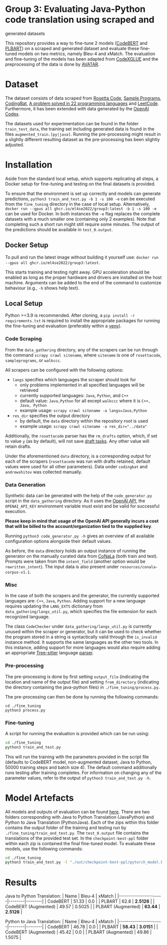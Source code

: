 # Group 3: Evaluating Java-Python code translation using scraped and
generated datasets

This repository provides a way to fine-tune 2 models ([CodeBERT](https://github.com/microsoft/CodeBERT) and [PLBART](https://github.com/wasiahmad/PLBART)) on a scraped and generated dataset and evaluate these fine-tuned models on two metrics, namely Bleu-4 and xMatch.
The evaluation and fine-tuning of the models has been adapted from [CodeXGLUE](https://github.com/microsoft/CodeXGLUE) and the preprocessing of the data is done by [AVATAR](https://github.com/wasiahmad/AVATAR).


# Dataset

The dataset consists of data scraped from [Rosetta Code](https://rosettacode.org/wiki/Rosetta_Code), [Sample Programs](https://sampleprograms.io/languages/), [CodingBat](https://codingbat.com/), [A problem solved in 22 programming languages](https://andrewshitov.com/2020/12/07/a-problem-solved-in-22-programming-languages/) and [LeetCode](https://walkccc.me/LeetCode/).
Furthermore, it has been extended with data generated by the [OpenAI Codex](https://openai.com/blog/openai-codex/).

The datasets used for experimentation can be found in the folder `train_test_data`, the training set including generated data is found in the files `augmented_train.[py|java]`. Running the pre-processing might result in a slightly different resulting dataset as the pre-processing has been slightly adjusted.


# Installation

Aside from the standard local setup, which supports replicating all steps, a Docker setup for fine-tuning and testing on the final datasets is provided.

To ensure that the environment is set up correctly and models can generate predictions, `python3 train_and_test.py -b 1 -s 100 -e` can be executed from the `fine_tuning` directory in the case of local setup. Alternatively, `docker run --gpus all ghcr.io/ml4se2022/group3:latest -b 1 -s 100 -e` can be used for Docker. In both instances the `-e` flag replaces the complete datasets with a much smaller one (containing only 2 examples). Note that completing such a short run might still require some minutes. The output of the predictions should be available in `test_0.output`.


## Docker Setup

To pull and run the latest image without building it yourself use: `docker run --gpus all ghcr.io/ml4se2022/group3:latest`.

This starts training and testing right away. GPU acceleration should be enabled as long as the proper hardware and drivers are installed on the host machine. Arguments can be added to the end of the command to customize behaviour (e.g., `-h` shows help text).


## Local Setup

Python >=3.9 is recommended. After cloning, a `pip install -r requirements.txt` is required to install the appropriate packages for running the fine-tuning and evaluation (preferably within a [venv](https://docs.python.org/3/library/venv.html)).


### Code Scraping

From the `data_gathering` directory, any of the scrapers can be run through the command `scrapy crawl sitename`, where `sitename` is one of `rosettacode`, `sampleprograms`, or `walkccc`.

All scrapers can be configured with the following options:
- `langs` specifies which languages the scraper should look for
  - only problems implemented in all specified languages will be retrieved
  - currently supported languages: `Java`, `Python`, and `C++`
  - default value: `Java,Python` for all except `walkccc` where it is `C++, Java, Python`
  - example usage: `scrapy crawl sitename -a langs=Java,Python`
- `res_dir` specifies the output directory
  - by default, the `data` directory within the repository root is used
  - example usage: `scrapy crawl sitename -a res_dir="../data"`

Additionally, the `rosettacode` parser has the `rm_drafts` option, which, if set to value `y` (as by default), will not save [draft tasks](https://rosettacode.org/wiki/Category:Draft_Programming_Tasks). Any other value will retain drafts.

Under the aforementioned `data` directory, is a corresponding output for each of the scrapers (`rosettacode` was run with drafts retained, default values were used for all other parameters). Data under `codingbat` and `andrewshitov` was collected manually.


### Data Generation

Synthetic data can be generated with the help of the `code_generator.py` script in the `data_gathering` directory. As it uses the [OpenAI API](https://openai.com/api/), the `OPENAI_API_KEY` environment variable must exist and be valid for successful execution.

**Please keep in mind that usage of the OpenAI API generally incurs a cost that will be billed to the account/organization tied to the supplied key**.

Running `python3 code_generator.py -h` gives an overview of all available configuration options alongside their default values.

As before, the `data` directory holds an output instance of running the generator on the manually curated data from [CoNaLa](https://conala-corpus.github.io/) (both train and test). Prompts were taken from the `intent_field` (another option would be `rewritten_intent`). The input data is also present under `resources/conala-corpus-v1.1`.


### Misc

In the case of both the scrapers and the generator, the currently supported languages are: `C++`, `Java`, `Python`. Adding support for a new language requires updating the `LANG_EXTS` dictionary from `data_gathering/langs_util.py`, which specifies the file extension for each recognized language.

The class `CodeChecker` under `data_gathering/langs_util.py` is currently unused within the scraper or generator, but it can be used to check whether the program stored in a string is syntactically valid through the `is_invalid` instance method. It supports the same languages as the other two tools. In this instance, adding support for more languages would also require adding an appropriate [Tree-sitter](https://tree-sitter.github.io/tree-sitter/) language [parser](https://tree-sitter.github.io/tree-sitter/#available-parsers).


### Pre-processing

The pre-processing is done by first setting `output_file` (indicating the location and name of the output file) and setting `from_directory` (indicating the directory containing the java-python files) in `./fine_tuning/process.py`.

The pre-processing can then be done by running the following commands:
```shell
cd ./fine_tuning
python3 process.py
```

### Fine-tuning

A script for running the evaluation is provided which can be run using:
```bash
cd ./fine_tuning
python3 train_and_test.py
```
This will run the training with the parameters provided in the script file (defaults to CodeBERT model, non-augmented dataset, Java to Python, 50000 training steps and batch size 4). The default command additionally runs testing after training completes. For information on changing any of the parameter values, refer to the output of `python3 train_and_test.py -h`.

# Model Artefacts

All models and outputs of evaluation can be found [here](https://drive.google.com/file/d/1hMEBrahXkBQ6mhLK4YXjwM0MIvajrXVb/view?usp=sharing). There are two folders corresponding with Java to Python Translation (JavaPython) and Python to Java Translation (PythonJava).
Each of the zips within this folder contains the output folder of the training and testing run by `./fine_tuning/train_and_test.py`.
The `test_0.output` file contains the translations of the provided test set. In the `checkpoint-best-ppl` folder within each zip is contained the final fine-tuned model. To evaluate these models, use the following commands:
```bash
cd ./fine_tuning
python3 train_and_test.py -l "./out/checkpoint-best-ppl/pytorch_model.bin"
```


# Results

Java to Python Translation:
| Name                 | Bleu-4 | xMatch |
|----------------------|--------|--------|
| CodeBERT             | 51.33  | 0.0    |
| PLBART               | 62.8   | **2.5126** |
| CodeBERT (Augmented) | 49.57  | 0.5025 |
| PLBART (Augmented)   | **63.44**  | **2.5126** |

Python to Java Translation:
| Name                 | Bleu-4 | xMatch |
|----------------------|--------|--------|
| CodeBERT             | 46.78  | 0.0    |
| PLBART               | **58.43**  | **3.0151** |
| CodeBERT (Augmented) | 45.42  | 0.0    |
| PLBART (Augmented)   | 49.86  | 1.5075 |
